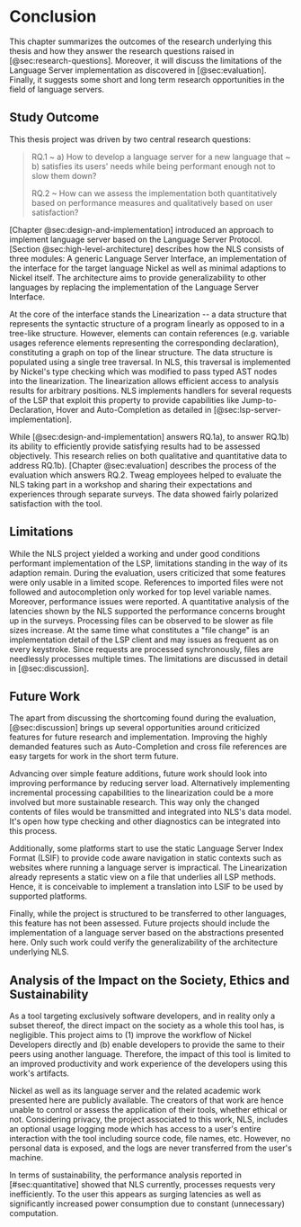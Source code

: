# Conclusion

This chapter summarizes the outcomes of the research underlying this thesis and how they answer the research questions raised in [@sec:research-questions].
Moreover, it will discuss the limitations of the Language Server implementation as discovered in [@sec:evaluation].
Finally, it suggests some short and long term research opportunities in the field of language servers.

## Study Outcome

This thesis project was driven by two central research questions:

> RQ.1
>   ~ a) How to develop a language server for a new language that
>   ~ b) satisfies its users' needs while being performant enough not to slow them down?
>
> RQ.2
>   ~ How can we assess the implementation both quantitatively based on performance measures and qualitatively based on user satisfaction?

[Chapter @sec:design-and-implementation] introduced an approach to implement language server based on the Language Server Protocol.
[Section @sec:high-level-architecture] describes how the NLS consists of three modules: A generic Language Server Interface, an implementation of the interface for the target language Nickel as well as minimal adaptions to Nickel itself.
The architecture aims to provide generalizability to other languages by replacing the implementation of the Language Server Interface.

At the core of the interface stands the Linearization -- a data structure that represents the syntactic structure of a program linearly as opposed to in a tree-like structure.
However, elements can contain references (e.g. variable usages reference elements representing the corresponding declaration), constituting a graph on top of the linear structure.
The data structure is populated using a single tree traversal.
In NLS, this traversal is implemented by Nickel's type checking which was modified to pass typed AST nodes into the linearization.
The linearization allows efficient access to analysis results for arbitrary positions.
NLS implements handlers for several requests of the LSP that exploit this property to provide capabilities like Jump-to-Declaration, Hover and Auto-Completion as detailed in [@sec:lsp-server-implementation].

While [@sec:design-and-implementation] answers RQ.1a), to answer RQ.1b) its ability to efficiently provide satisfying results had to be assessed objectively.
This research relies on both qualitative and quantitative data to address RQ.1b).
[Chapter @sec:evaluation] describes the process of the evaluation which answers RQ.2.
Tweag employees helped to evaluate the NLS taking part in a workshop and sharing their expectations and experiences through separate surveys.
The data showed fairly polarized satisfaction with the tool.


## Limitations

While the NLS project yielded a working and under good conditions performant implementation of the LSP, limitations standing in the way of its adaption remain.
During the evaluation, users criticized that some features were only usable in a limited scope.
References to imported files were not followed and autocompletion only worked for top level variable names.
Moreover, performance issues were reported.
A quantitative analysis of the latencies shown by the NLS supported the performance concerns brought up in the surveys.
Processing files can be observed to be slower as file sizes increase.
At the same time what constitutes a "file change" is an implementation detail of the LSP client and may issues as frequent as on every keystroke.
Since requests are processed synchronously, files are needlessly processes multiple times.
The limitations are discussed in detail in [@sec:discussion].

## Future Work

The apart from discussing the shortcoming found during the evaluation, [@sec:discussion] brings up several opportunities around criticized features for future research and implementation.
Improving the highly demanded features such as Auto-Completion and cross file references are easy targets for work in the short term future.

Advancing over simple feature additions, future work should look into
improving performance by reducing server load.
Alternatively implementing incremental processing capabilities to the linearization could be a more involved but more sustainable research.
This way only the changed contents of files would be transmitted and integrated into NLS's data model.
It's open how type checking and other diagnostics can be integrated into this process.

Additionally, some platforms start to use the static Language Server Index Format (LSIF) to provide code aware navigation in static contexts such as websites where running a language server is impractical.
The Linearization already represents a static view on a file that underlies all LSP methods.
Hence, it is conceivable to implement a translation into LSIF to be used by supported platforms.

Finally, while the project is structured to be transferred to other languages, this feature has not been assessed.
Future projects should include the implementation of a language server based on the abstractions presented here.
Only such work could verify the generalizability of the architecture underlying NLS.

## Analysis of the Impact on the Society, Ethics and Sustainability

As a tool targeting exclusively software developers, and in reality only a subset thereof, the direct impact on the society as a whole this tool has, is negligible.
This project aims to (1) improve the workflow of Nickel Developers directly and (b) enable developers to provide the same to their peers using another language.
Therefore, the impact of this tool is limited to an improved productivity and work experience of the developers using this work's artifacts.

Nickel as well as its language server and the related academic work presented here are publicly available.
The creators of that work are hence unable to control or assess the application of their tools, whether ethical or not.
Considering privacy, the project associated to this work, NLS, includes an optional usage logging mode which has access to a user's entire interaction with the tool including source code, file names, etc.
However, no personal data is exposed, and the logs are never transferred from the user's machine.

In terms of sustainability, the performance analysis reported in [#sec:quantitative] showed that NLS currently, processes requests very inefficiently.
To the user this appears as surging latencies as well as significantly increased power consumption due to constant (unnecessary) computation.
